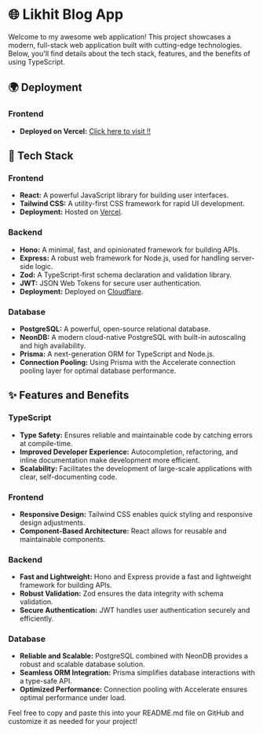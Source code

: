 # 🌐 Likhit Blog App

Welcome to my awesome web application! This project showcases a modern, full-stack web application built with cutting-edge technologies. Below, you'll find details about the tech stack, features, and the benefits of using TypeScript.

## 🌍 Deployment

### Frontend
- **Deployed on Vercel:** [Click here to visit !!](https://likhit-git-master-tomars-projects.vercel.app/signup)


## 🚀 Tech Stack

### Frontend
- **React:** A powerful JavaScript library for building user interfaces.
- **Tailwind CSS:** A utility-first CSS framework for rapid UI development.
- **Deployment:** Hosted on [Vercel](https://vercel.com/).

### Backend
- **Hono:** A minimal, fast, and opinionated framework for building APIs.
- **Express:** A robust web framework for Node.js, used for handling server-side logic.
- **Zod:** A TypeScript-first schema declaration and validation library.
- **JWT:** JSON Web Tokens for secure user authentication.
- **Deployment:** Deployed on [Cloudflare](https://www.cloudflare.com/).

### Database
- **PostgreSQL:** A powerful, open-source relational database.
- **NeonDB:** A modern cloud-native PostgreSQL with built-in autoscaling and high availability.
- **Prisma:** A next-generation ORM for TypeScript and Node.js.
- **Connection Pooling:** Using Prisma with the Accelerate connection pooling layer for optimal database performance.

## ✨ Features and Benefits

### TypeScript
- **Type Safety:** Ensures reliable and maintainable code by catching errors at compile-time.
- **Improved Developer Experience:** Autocompletion, refactoring, and inline documentation make development more efficient.
- **Scalability:** Facilitates the development of large-scale applications with clear, self-documenting code.

### Frontend
- **Responsive Design:** Tailwind CSS enables quick styling and responsive design adjustments.
- **Component-Based Architecture:** React allows for reusable and maintainable components.

### Backend
- **Fast and Lightweight:** Hono and Express provide a fast and lightweight framework for building APIs.
- **Robust Validation:** Zod ensures the data integrity with schema validation.
- **Secure Authentication:** JWT handles user authentication securely and efficiently.

### Database
- **Reliable and Scalable:** PostgreSQL combined with NeonDB provides a robust and scalable database solution.
- **Seamless ORM Integration:** Prisma simplifies database interactions with a type-safe API.
- **Optimized Performance:** Connection pooling with Accelerate ensures optimal performance under load.



Feel free to copy and paste this into your README.md file on GitHub and customize it as needed for your project!
